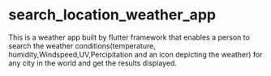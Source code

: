 # search_location_weather_app

This is a weather app built by flutter framework that enables a person to search the weather conditions(temperature, humidity,Windspeed,UV,Percipitation and an icon depicting the weather) for any city in the world and get the results displayed.
